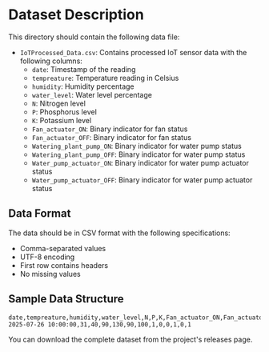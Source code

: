 # Dataset Description

This directory should contain the following data file:

- `IoTProcessed_Data.csv`: Contains processed IoT sensor data with the following columns:
  - `date`: Timestamp of the reading
  - `tempreature`: Temperature reading in Celsius
  - `humidity`: Humidity percentage
  - `water_level`: Water level percentage
  - `N`: Nitrogen level
  - `P`: Phosphorus level
  - `K`: Potassium level
  - `Fan_actuator_ON`: Binary indicator for fan status
  - `Fan_actuator_OFF`: Binary indicator for fan status
  - `Watering_plant_pump_ON`: Binary indicator for water pump status
  - `Watering_plant_pump_OFF`: Binary indicator for water pump status
  - `Water_pump_actuator_ON`: Binary indicator for water pump actuator status
  - `Water_pump_actuator_OFF`: Binary indicator for water pump actuator status

## Data Format

The data should be in CSV format with the following specifications:
- Comma-separated values
- UTF-8 encoding
- First row contains headers
- No missing values

## Sample Data Structure

```csv
date,tempreature,humidity,water_level,N,P,K,Fan_actuator_ON,Fan_actuator_OFF,Watering_plant_pump_ON,Watering_plant_pump_OFF,Water_pump_actuator_ON,Water_pump_actuator_OFF
2025-07-26 10:00:00,31,40,90,130,90,100,1,0,0,1,0,1
```

You can download the complete dataset from the project's releases page.
